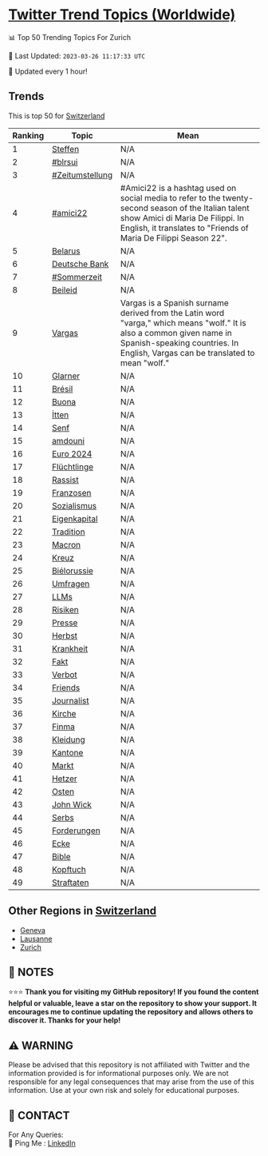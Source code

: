[Twitter Trend Topics (Worldwide)](https://github.com/ErcinDedeoglu/Twitter-Trend-Topics)
==========


📊 Top 50 Trending Topics For Zurich

📆 Last Updated: `2023-03-26 11:17:33 UTC`

🔧 Updated every 1 hour!


## Trends

This is top 50 for [Switzerland](</Switzerland>)

| Ranking | Topic | Mean |
| ------- | ------------ | ------------ |
| 1 | [Steffen](http://twitter.com/search?q=Steffen) | N/A |
| 2 | [#blrsui](http://twitter.com/search?q=%23blrsui) | N/A |
| 3 | [#Zeitumstellung](http://twitter.com/search?q=%23Zeitumstellung) | N/A |
| 4 | [#amici22](http://twitter.com/search?q=%23amici22) | #Amici22 is a hashtag used on social media to refer to the twenty-second season of the Italian talent show Amici di Maria De Filippi. In English, it translates to "Friends of Maria De Filippi Season 22". |
| 5 | [Belarus](http://twitter.com/search?q=Belarus) | N/A |
| 6 | [Deutsche Bank](http://twitter.com/search?q=Deutsche+Bank) | N/A |
| 7 | [#Sommerzeit](http://twitter.com/search?q=%23Sommerzeit) | N/A |
| 8 | [Beileid](http://twitter.com/search?q=Beileid) | N/A |
| 9 | [Vargas](http://twitter.com/search?q=Vargas) | Vargas is a Spanish surname derived from the Latin word "varga," which means "wolf." It is also a common given name in Spanish-speaking countries. In English, Vargas can be translated to mean "wolf." |
| 10 | [Glarner](http://twitter.com/search?q=Glarner) | N/A |
| 11 | [Brésil](http://twitter.com/search?q=Br%c3%a9sil) | N/A |
| 12 | [Buona](http://twitter.com/search?q=Buona) | N/A |
| 13 | [İtten](http://twitter.com/search?q=%c4%b0tten) | N/A |
| 14 | [Senf](http://twitter.com/search?q=Senf) | N/A |
| 15 | [amdouni](http://twitter.com/search?q=amdouni) | N/A |
| 16 | [Euro 2024](http://twitter.com/search?q=Euro+2024) | N/A |
| 17 | [Flüchtlinge](http://twitter.com/search?q=Fl%c3%bcchtlinge) | N/A |
| 18 | [Rassist](http://twitter.com/search?q=Rassist) | N/A |
| 19 | [Franzosen](http://twitter.com/search?q=Franzosen) | N/A |
| 20 | [Sozialismus](http://twitter.com/search?q=Sozialismus) | N/A |
| 21 | [Eigenkapital](http://twitter.com/search?q=Eigenkapital) | N/A |
| 22 | [Tradition](http://twitter.com/search?q=Tradition) | N/A |
| 23 | [Macron](http://twitter.com/search?q=Macron) | N/A |
| 24 | [Kreuz](http://twitter.com/search?q=Kreuz) | N/A |
| 25 | [Biélorussie](http://twitter.com/search?q=Bi%c3%a9lorussie) | N/A |
| 26 | [Umfragen](http://twitter.com/search?q=Umfragen) | N/A |
| 27 | [LLMs](http://twitter.com/search?q=LLMs) | N/A |
| 28 | [Risiken](http://twitter.com/search?q=Risiken) | N/A |
| 29 | [Presse](http://twitter.com/search?q=Presse) | N/A |
| 30 | [Herbst](http://twitter.com/search?q=Herbst) | N/A |
| 31 | [Krankheit](http://twitter.com/search?q=Krankheit) | N/A |
| 32 | [Fakt](http://twitter.com/search?q=Fakt) | N/A |
| 33 | [Verbot](http://twitter.com/search?q=Verbot) | N/A |
| 34 | [Friends](http://twitter.com/search?q=Friends) | N/A |
| 35 | [Journalist](http://twitter.com/search?q=Journalist) | N/A |
| 36 | [Kirche](http://twitter.com/search?q=Kirche) | N/A |
| 37 | [Finma](http://twitter.com/search?q=Finma) | N/A |
| 38 | [Kleidung](http://twitter.com/search?q=Kleidung) | N/A |
| 39 | [Kantone](http://twitter.com/search?q=Kantone) | N/A |
| 40 | [Markt](http://twitter.com/search?q=Markt) | N/A |
| 41 | [Hetzer](http://twitter.com/search?q=Hetzer) | N/A |
| 42 | [Osten](http://twitter.com/search?q=Osten) | N/A |
| 43 | [John Wick](http://twitter.com/search?q=John+Wick) | N/A |
| 44 | [Serbs](http://twitter.com/search?q=Serbs) | N/A |
| 45 | [Forderungen](http://twitter.com/search?q=Forderungen) | N/A |
| 46 | [Ecke](http://twitter.com/search?q=Ecke) | N/A |
| 47 | [Bible](http://twitter.com/search?q=Bible) | N/A |
| 48 | [Kopftuch](http://twitter.com/search?q=Kopftuch) | N/A |
| 49 | [Straftaten](http://twitter.com/search?q=Straftaten) | N/A |



## Other Regions in [Switzerland](</Switzerland>)

* [Geneva](</Switzerland/Geneva.md>)
* [Lausanne](</Switzerland/Lausanne.md>)
* [Zurich](</Switzerland/Zurich.md>)



## 📝 NOTES

⭐⭐⭐ **Thank you for visiting my GitHub repository! If you found the content helpful or valuable, leave a star on the repository to show your support. It encourages me to continue updating the repository and allows others to discover it. Thanks for your help!**


## ⚠️ WARNING

Please be advised that this repository is not affiliated with Twitter and the information provided is for informational purposes only. We are not responsible for any legal consequences that may arise from the use of this information. Use at your own risk and solely for educational purposes.


## 📨 CONTACT

 For Any Queries:  
            🏓 Ping Me : [LinkedIn](https://www.linkedin.com/in/ercindedeoglu/)
